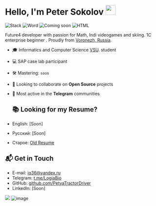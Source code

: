 # Hello, I'm Peter Sokolov <img src="https://github.com/blackcater/blackcater/raw/main/images/Hi.gif" height="32"/></h1>
![Stack](https://img.shields.io/badge/My_stack-➡-brightgreen) 
![Word](https://img.shields.io/badge/Word--%230769AD?logo=Word)
![Coming soon](https://img.shields.io/badge/Excel--%23fc790a?logo=java)
![HTML](https://img.shields.io/badge/HTML--%23e54c21?logo=html5)

Future4 developer with passion for Math, Indi videogames and skiing. 1С enterprise beginner . Proudly from [Voronezh, Russia](https://goo.gl/maps/cCJ1wm4rjbpMRgNm9).
- 🎓 Informatics and Computer Science [VSU](https://en.wikipedia.org/wiki/Voronezh_State_University). student
- 💻 SAP case lab participant 
- 🛠 Mastering: `soon`
- 👯 Looking to collaborate on **Open Source** projects
- 💬 Most active in the **Telegram** communities

  ## 📚 Looking for my Resume?
- English: [Soon]
- Русский: [Soon]
- Старое: [Old Resume](https://github.com/PetyaTractorDriver/PetyaTractorDriver/blob/main/Resume%20(Old).pdf)

## 📬 Get in Touch

- E-mail: [iq36@yandex.ru](mailto:iq36@yandex.ru)
- Telegram: [t.me/LogiaBio](https://t.me/LogiaBio)
- GitHub: [github.com/PetyaTractorDriver](https://github.com/PetyaTractorDriver)
- LinkedIn: [Soon]



![](http://github-profile-summary-cards.vercel.app/api/cards/profile-details?username=PetyaTractorDriver&theme=default)
![image](https://github.com/PetyaTractorDriver/PetyaTractorDriver/assets/125459815/6c7ac0ec-c13e-4359-b609-1143951b0f42)
<!--
**PetyaTractorDriver/PetyaTractorDriver** is a ✨ _special_ ✨ repository because its `README.md` (this file) appears on your GitHub profile.



Here are some ideas to get you started:

- 🔭 I’m currently working on ...
- 🌱 I’m currently learning ...
- 👯 I’m looking to collaborate on ...
- 🤔 I’m looking for help with ...
- 💬 Ask me about ...
- 📫 How to reach me: ...
- 😄 Pronouns: ...
- ⚡ Fun fact: ...
-->
